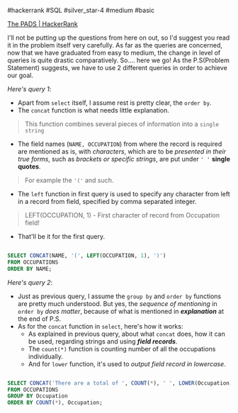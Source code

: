 #hackerrank #SQL #silver_star-4 #medium #basic

[The PADS | HackerRank](https://www.hackerrank.com/challenges/the-pads/problem?isFullScreen=true)

I'll not be putting up the questions from here on out, so I'd suggest you read it in the problem itself very carefully.
As far as the queries are concerned, now that we have graduated from easy to medium, the change in level of queries is quite drastic comparatively.
So.... here we go!
As the P.S(Problem Statement) suggests, we have to use 2 different queries in order to achieve our goal.

*Here's query 1*:
- Apart from `select` itself, I assume rest is pretty clear, the `order by`.
- The `concat` function is what needs little explanation.
> This function combines several pieces of information into a `single string`
- The field names (`NAME, OCCUPATION`) from where the record is required are mentioned as is, with *characters*, which are to be *presented in their true forms*, such as *brackets or specific strings*, are put under `' '` **single quotes**.
>For example the `'('` and such.
- The `left` function in first query is used to specify any character from left in a record from field, specified by comma separated integer.
> LEFT(OCCUPATION, 1) - First character of record from Occupation field!
- That'll be it for the first query.
```sql

SELECT CONCAT(NAME, '(', LEFT(OCCUPATION, 1), ')') 
FROM OCCUPATIONS 
ORDER BY NAME;
```

*Here's query 2*:
- Just as previous query, I assume the `group by` and `order by` functions are pretty much understood. But yes, the *sequence of mentioning* in `order by` *does matter*, because of what is mentioned in ***explanation*** at the end of P.S.
- As for the `concat` function in `select`, here's how it works:
	- As explained in previous query, about what `concat` does, how it can be used, regarding strings and using ***field records***.
	- The `count(*)` function is counting number of all the occupations individually.
	- And for `lower` function, it's used to *output field record in lowercase*.

```sql

SELECT CONCAT('There are a total of ', COUNT(*), ' ', LOWER(Occupation), 's.') 
FROM OCCUPATIONS 
GROUP BY Occupation 
ORDER BY COUNT(*), Occupation;
```